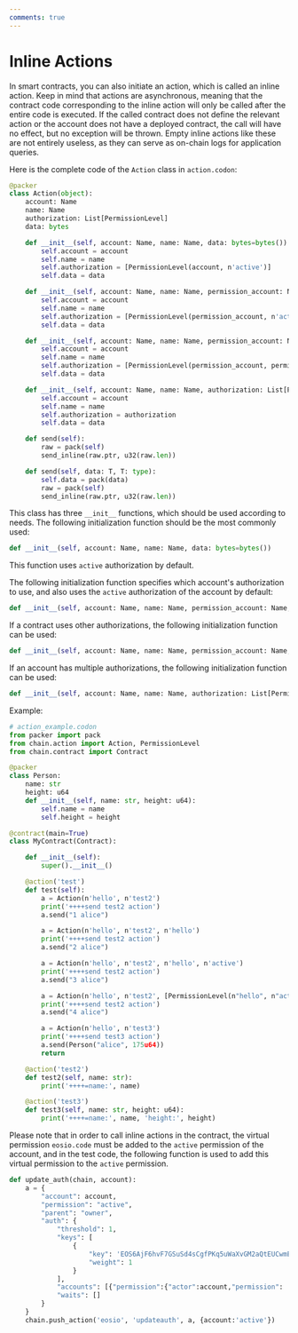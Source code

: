 ```yaml
---
comments: true
---
```


# Inline Actions

In smart contracts, you can also initiate an action, which is called an inline action. Keep in mind that actions are asynchronous, meaning that the contract code corresponding to the inline action will only be called after the entire code is executed. If the called contract does not define the relevant action or the account does not have a deployed contract, the call will have no effect, but no exception will be thrown. Empty inline actions like these are not entirely useless, as they can serve as on-chain logs for application queries.

Here is the complete code of the `Action` class in `action.codon`:

```python
@packer
class Action(object):
    account: Name
    name: Name
    authorization: List[PermissionLevel]
    data: bytes

    def __init__(self, account: Name, name: Name, data: bytes=bytes()):
        self.account = account
        self.name = name
        self.authorization = [PermissionLevel(account, n'active')]
        self.data = data

    def __init__(self, account: Name, name: Name, permission_account: Name, data: bytes=bytes()):
        self.account = account
        self.name = name
        self.authorization = [PermissionLevel(permission_account, n'active')]
        self.data = data

    def __init__(self, account: Name, name: Name, permission_account: Name, permission_name: Name, data: bytes=bytes()):
        self.account = account
        self.name = name
        self.authorization = [PermissionLevel(permission_account, permission_name)]
        self.data = data

    def __init__(self, account: Name, name: Name, authorization: List[PermissionLevel], data: bytes=bytes()):
        self.account = account
        self.name = name
        self.authorization = authorization
        self.data = data

    def send(self):
        raw = pack(self)
        send_inline(raw.ptr, u32(raw.len))

    def send(self, data: T, T: type):
        self.data = pack(data)
        raw = pack(self)
        send_inline(raw.ptr, u32(raw.len))
```

This class has three `__init__` functions, which should be used according to needs. The following initialization function should be the most commonly used:

```python
def __init__(self, account: Name, name: Name, data: bytes=bytes())
```

This function uses `active` authorization by default.

The following initialization function specifies which account's authorization to use, and also uses the `active` authorization of the account by default:

```python
def __init__(self, account: Name, name: Name, permission_account: Name, data: bytes=bytes())
```

If a contract uses other authorizations, the following initialization function can be used:

```python
def __init__(self, account: Name, name: Name, permission_account: Name, permission_name: Name, data: bytes=bytes()):
```

If an account has multiple authorizations, the following initialization function can be used:

```python
def __init__(self, account: Name, name: Name, authorization: List[PermissionLevel], data: bytes=bytes()):
```

Example:

```python
# action_example.codon
from packer import pack
from chain.action import Action, PermissionLevel
from chain.contract import Contract

@packer
class Person:
    name: str
    height: u64
    def __init__(self, name: str, height: u64):
        self.name = name
        self.height = height

@contract(main=True)
class MyContract(Contract):

    def __init__(self):
        super().__init__()

    @action('test')
    def test(self):
        a = Action(n'hello', n'test2')
        print('++++send test2 action')
        a.send("1 alice")

        a = Action(n'hello', n'test2', n'hello')
        print('++++send test2 action')
        a.send("2 alice")

        a = Action(n'hello', n'test2', n'hello', n'active')
        print('++++send test2 action')
        a.send("3 alice")

        a = Action(n'hello', n'test2', [PermissionLevel(n"hello", n"active")])
        print('++++send test2 action')
        a.send("4 alice")

        a = Action(n'hello', n'test3')
        print('++++send test3 action')
        a.send(Person("alice", 175u64))
        return

    @action('test2')
    def test2(self, name: str):
        print('++++=name:', name)

    @action('test3')
    def test3(self, name: str, height: u64):
        print('++++=name:', name, 'height:', height)
```

Please note that in order to call inline actions in the contract, the virtual permission `eosio.code` must be added to the `active` permission of the account, and in the test code, the following function is used to add this virtual permission to the `active` permission.

```python
def update_auth(chain, account):
    a = {
        "account": account,
        "permission": "active",
        "parent": "owner",
        "auth": {
            "threshold": 1,
            "keys": [
                {
                    "key": 'EOS6AjF6hvF7GSuSd4sCgfPKq5uWaXvGM2aQtEUCwmEHygQaqxBSV',
                    "weight": 1
                }
            ],
            "accounts": [{"permission":{"actor":account,"permission": 'eosio.code'}, "weight":1}],
            "waits": []
        }
    }
    chain.push_action('eosio', 'updateauth', a, {account:'active'})
```
